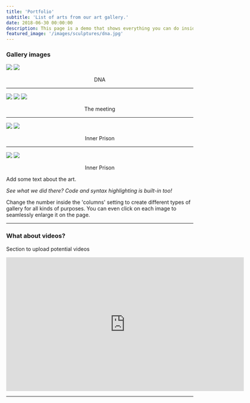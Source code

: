 ```yaml
---
title: 'Portfolio'
subtitle: 'List of arts from our art gallery.'
date: 2018-06-30 00:00:00
description: This page is a demo that shows everything you can do inside portfolio and blog posts.
featured_image: '/images/sculptures/dna.jpg'
---
```

<!-- 
<!-- ![](/images/sculptures/dna.jpg) -->
<!-- <div class="gallery" data-columns="1">
	<center>
	<img src="/images/sculptures/dna.jpg" width="700" height="300">
	</center>
</div> -->

<!-- ## Demo content

This page is a demo that shows everything you can do inside portfolio and blog posts.

We've included everything you need to create engaging posts about your work, and show off your case studies in a beautiful way.

**Obviously,** we’ve styled up *all the basic* text formatting options [available in markdown](https://github.com/adam-p/markdown-here/wiki/Markdown-Cheatsheet).

You can create lists:

* Simple bulleted lists
* Like this one
* Are cool

And:

1. Numbered lists
2. Like this other one
3. Are great too

You can also add blockquotes, which are shown at a larger width to help break up the layout and draw attention to key parts of your content:

> “Simple can be harder than complex: You have to work hard to get your thinking clean to make it simple. But it’s worth it in the end because once you get there, you can move mountains.”

The theme also supports markdown tables:

| Item                 | Author        | Supports tables? | Price |
|----------------------|---------------|------------------|-------|
| Duet Jekyll Theme    | Jekyll Themes | Yes              | $49   |
| Index Jekyll Theme   | Jekyll Themes | Yes              | $49   |
| Journal Jekyll Theme | Jekyll Themes | Yes              | $49   |

And footnotes[^1], which link to explanations[^2] at the bottom of the page[^3].

[^1]: Beautiful modern, minimal theme design.
[^2]: Powerful features to show off your work.
[^3]: Maintained and supported by the theme developer.

You can throw in some horizontal rules too: -->

### Gallery images


<div class="gallery" data-columns="1">
	<img src="/images/sculptures/dna.jpg">
	<img src="/images/sculptures/DNA (2).jpg">
</div>
<p><center>DNA</center></p>

---

<div class="gallery" data-columns="1">
	<img src="/images/sculptures/the_meeting_black_font.jpg">
	<img src="/images/sculptures/the meeting.jpg">
	<img src="/images/sculptures/the meeting (2).jpg">
</div>
<p><center>The meeting</center></p>

---

<div class="gallery" data-columns="1">
	<img src="/images/sculptures/inner prison  I.jpg">
	<img src="/images/sculptures/inner prison  I (2).jpg">
</div>
<p><center>Inner Prison</center></p>

---

<div class="gallery" data-columns="1">
	<img src="/images/sculptures/inner-prison-II1_grey.jpg">
	<img src="/images/sculptures/inner-prison-II2_black.jpg">
</div>
<p><center>Inner Prison</center></p>
<!-- <div class="gallery" data-columns="1">
	<center>
	<img src="/images/sculptures/the_meeting_black_font.jpg" width="720" height="200">
	</center>
	<p><center>The meeting</center></p>
</div> -->
<!-- <div class="gallery" data-columns="1">
	<center><img src="/images/sculptures/DNA (2).jpg" width="720" height="200"></center>
	<p><center>DNA</center></p>
</div>
<div class="gallery" data-columns="1">
	<center><img src="/images/sculptures/inner prison  I.jpg" width="720" height="200"></center>
	<p><center>Inner Prison</center></p>
</div> -->

Add some text about the art.

*See what we did there? Code and syntax highlighting is built-in too!*

Change the number inside the 'columns' setting to create different types of gallery for all kinds of purposes. You can even click on each image to seamlessly enlarge it on the page.

---

<!-- ### Image carousels

Here's another gallery with only one column, which creates a carousel slide-show instead.

A nice little feature: the carousel only advances when it is in view, so your visitors won't scroll down to find it half way through your images.

<div class="gallery" data-columns="1">
	<img src="/images/demo/demo-landscape.jpg">
	<img src="/images/demo/demo-landscape-2.jpg">
	<img src="/images/sculptures/the_meeting_black_font.jpg" width="720" height="200">
</div> -->

### What about videos?

Section to upload potential videos 

<iframe src="https://player.vimeo.com/video/148003889" width="640" height="360" frameborder="0" allowfullscreen></iframe>

------